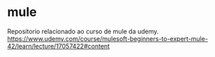 # mule
Repositorio relacionado ao curso de mule da udemy.  https://www.udemy.com/course/mulesoft-beginners-to-expert-mule-42/learn/lecture/17057422#content
